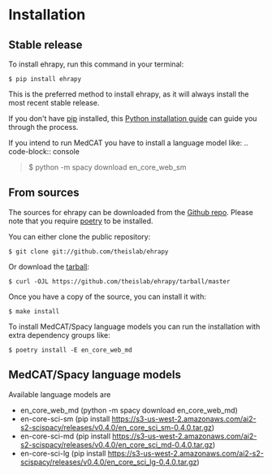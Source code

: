 ```{highlight} shell

```

# Installation

## Stable release

To install ehrapy, run this command in your terminal:

```console
$ pip install ehrapy
```

This is the preferred method to install ehrapy, as it will always install the most recent stable release.

If you don't have [pip] installed, this [Python installation guide] can guide you through the process.

If you intend to run MedCAT you have to install a language model like:
.. code-block:: console

> \$ python -m spacy download en_core_web_sm

## From sources

The sources for ehrapy can be downloaded from the [Github repo].
Please note that you require [poetry] to be installed.

You can either clone the public repository:

```console
$ git clone git://github.com/theislab/ehrapy
```

Or download the [tarball]:

```console
$ curl -OJL https://github.com/theislab/ehrapy/tarball/master
```

Once you have a copy of the source, you can install it with:

```console
$ make install
```

To install MedCAT/Spacy language models you can run the installation with extra dependency groups like:

```console
$ poetry install -E en_core_web_md
```

## MedCAT/Spacy language models

Available language models are

-   en_core_web_md (python -m spacy download en_core_web_md)
-   en-core-sci-sm (pip install <https://s3-us-west-2.amazonaws.com/ai2-s2-scispacy/releases/v0.4.0/en_core_sci_sm-0.4.0.tar.gz>)
-   en-core-sci-md (pip install <https://s3-us-west-2.amazonaws.com/ai2-s2-scispacy/releases/v0.4.0/en_core_sci_md-0.4.0.tar.gz>)
-   en-core-sci-lg (pip install <https://s3-us-west-2.amazonaws.com/ai2-s2-scispacy/releases/v0.4.0/en_core_sci_lg-0.4.0.tar.gz>)

[github repo]: https://github.com/theislab/ehrapy
[pip]: https://pip.pypa.io
[poetry]: https://python-poetry.org/
[python installation guide]: http://docs.python-guide.org/en/latest/starting/installation/
[tarball]: https://github.com/theislab/ehrapy/tarball/master
